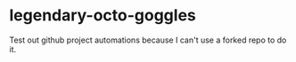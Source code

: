 # legendary-octo-goggles
Test out github project automations because I can't use a forked repo to do it.
